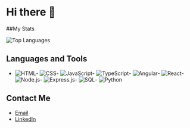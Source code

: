 # Hi there 👋

##My Stats

![Top Languages](https://github-readme-stats.vercel.app/api/top-langs/?username=jethcherry&layout=compact)

## Languages and Tools
- ![HTML](https://img.shields.io/badge/-HTML-E34F26?logo=html5&logoColor=fff)- ![CSS](https://img.shields.io/badge/-CSS-1572B6?logo=css3&logoColor=fff)- ![JavaScript](https://img.shields.io/badge/-JavaScript-F7DF1E?logo=javascript&logoColor=fff)- ![TypeScript](https://img.shields.io/badge/-TypeScript-3178C6?logo=typescript&logoColor=fff)- ![Angular](https://img.shields.io/badge/-Angular-DD0031?logo=angular&logoColor=fff)- ![React](https://img.shields.io/badge/-React-61DAFB?logo=react&logoColor=fff)- ![Node.js](https://img.shields.io/badge/-Node.js-339933?logo=node.js&logoColor=fff)- ![Express.js](https://img.shields.io/badge/-Express.js-000000?logo=express&logoColor=fff)- ![SQL](https://img.shields.io/badge/-SQL-4479A1?logo=MySQL&logoColor=fff)- ![Python](https://img.shields.io/badge/-Python-3776AB?logo=python&logoColor=fff)

## Contact Me

- [Email](mailto:jethrosumbeiywet@gmail.com)
- [LinkedIn](https://www.linkedin.com/in/jethro-sumbeiywet-b13a97312)

